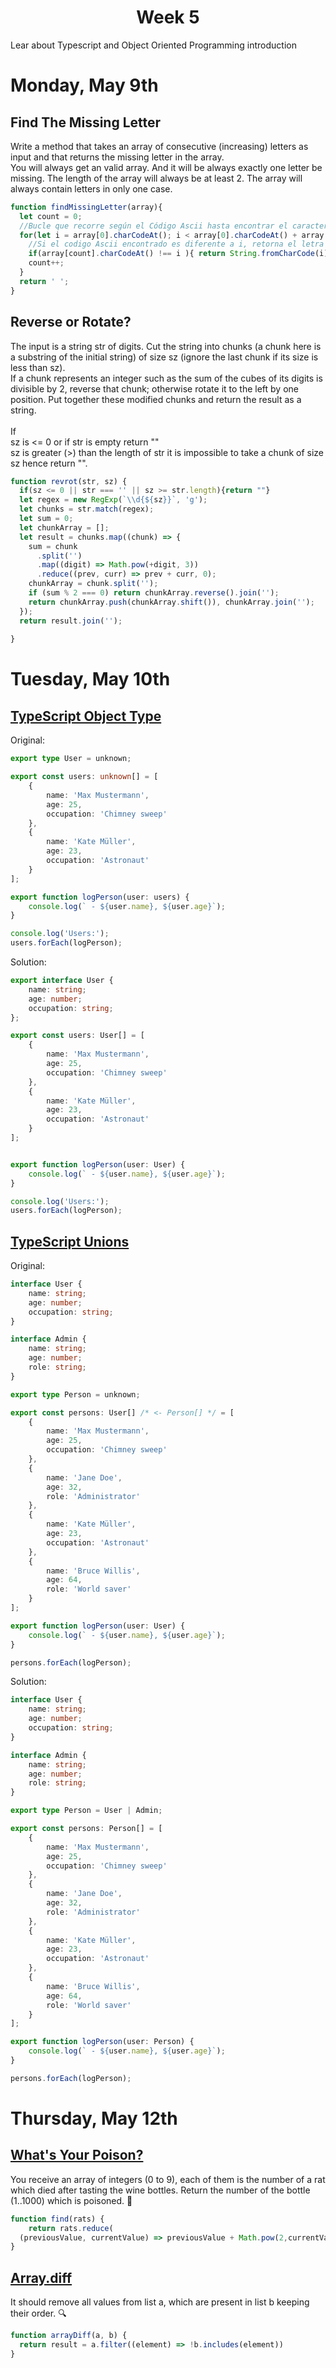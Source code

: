 <h1 align="center">Week 5</h1>
Lear about Typescript and Object Oriented Programming introduction

# Monday, May 9th
## Find The Missing Letter 
Write a method that takes an array of consecutive (increasing) letters as input and that returns the missing letter in the array. <br>
You will always get an valid array. And it will be always exactly one letter be missing. The length of the array will always be at least 2.
The array will always contain letters in only one case.

```javascript
function findMissingLetter(array){
  let count = 0;
  //Bucle que recorre según el Código Ascii hasta encontrar el caracter faltante
  for(let i = array[0].charCodeAt(); i < array[0].charCodeAt() + array.length; i++ ){
    //Si el codigo Ascii encontrado es diferente a i, retorna el letra faltante
    if(array[count].charCodeAt() !== i ){ return String.fromCharCode(i)}
    count++;
  }
  return ' ';
}
```

## Reverse or Rotate?
The input is a string str of digits. Cut the string into chunks (a chunk here is a substring of the initial string) of size sz (ignore the last chunk if its size is less than sz). <br>
If a chunk represents an integer such as the sum of the cubes of its digits is divisible by 2, reverse that chunk; otherwise rotate it to the left by one position. Put together these modified chunks and return the result as a string. <br>
<br>
If <br>
sz is <= 0 or if str is empty return "" <br>
sz is greater (>) than the length of str it is impossible to take a chunk of size sz hence return "". <br>

```javascript
function revrot(str, sz) {
  if(sz <= 0 || str === '' || sz >= str.length){return ""}
  let regex = new RegExp(`\\d{${sz}}`, 'g');
  let chunks = str.match(regex);
  let sum = 0;
  let chunkArray = [];
  let result = chunks.map((chunk) => {
    sum = chunk
      .split('')
      .map((digit) => Math.pow(+digit, 3))
      .reduce((prev, curr) => prev + curr, 0);
    chunkArray = chunk.split('');
    if (sum % 2 === 0) return chunkArray.reverse().join('');
    return chunkArray.push(chunkArray.shift()), chunkArray.join('');
  });
  return result.join('');
  
}
```

# Tuesday, May 10th
## [TypeScript Object Type](https://typescript-exercises.github.io/#exercise=1 "TypeScript Object Type")
Original:
```typescript
export type User = unknown;

export const users: unknown[] = [
    {
        name: 'Max Mustermann',
        age: 25,
        occupation: 'Chimney sweep'
    },
    {
        name: 'Kate Müller',
        age: 23,
        occupation: 'Astronaut'
    }
];

export function logPerson(user: users) {
    console.log(` - ${user.name}, ${user.age}`);
}

console.log('Users:');
users.forEach(logPerson);
```
Solution: 
```typescript
export interface User { 
    name: string;
    age: number;
    occupation: string;
};

export const users: User[] = [
    {
        name: 'Max Mustermann',
        age: 25,
        occupation: 'Chimney sweep'
    },
    {
        name: 'Kate Müller',
        age: 23,
        occupation: 'Astronaut'
    }
];


export function logPerson(user: User) {        
    console.log(` - ${user.name}, ${user.age}`);
}

console.log('Users:');
users.forEach(logPerson);
```

## [TypeScript Unions](https://typescript-exercises.github.io/#exercise=2 "TypeScript Unions")
Original:
```typescript
interface User {
    name: string;
    age: number;
    occupation: string;
}

interface Admin {
    name: string;
    age: number;
    role: string;
}

export type Person = unknown;

export const persons: User[] /* <- Person[] */ = [
    {
        name: 'Max Mustermann',
        age: 25,
        occupation: 'Chimney sweep'
    },
    {
        name: 'Jane Doe',
        age: 32,
        role: 'Administrator'
    },
    {
        name: 'Kate Müller',
        age: 23,
        occupation: 'Astronaut'
    },
    {
        name: 'Bruce Willis',
        age: 64,
        role: 'World saver'
    }
];

export function logPerson(user: User) {
    console.log(` - ${user.name}, ${user.age}`);
}

persons.forEach(logPerson);
```
Solution: 
```typescript
interface User {
    name: string;
    age: number;
    occupation: string;
}

interface Admin {
    name: string;
    age: number;
    role: string;
}

export type Person = User | Admin;

export const persons: Person[] = [
    {
        name: 'Max Mustermann',
        age: 25,
        occupation: 'Chimney sweep'
    },
    {
        name: 'Jane Doe',
        age: 32,
        role: 'Administrator'
    },
    {
        name: 'Kate Müller',
        age: 23,
        occupation: 'Astronaut'
    },
    {
        name: 'Bruce Willis',
        age: 64,
        role: 'World saver'
    }
];

export function logPerson(user: Person) {
    console.log(` - ${user.name}, ${user.age}`);
}

persons.forEach(logPerson);
```
# Thursday, May 12th
## [What's Your Poison?](https://www.codewars.com/kata/58c47a95e4eb57a5b9000094/train/javascript "What's Your Poison?")
You receive an array of integers (0 to 9), each of them is the number of a rat which died after tasting the wine bottles. Return the number of the bottle (1..1000) which is poisoned. 🐀
```javascript
function find(rats) {
    return rats.reduce(
  (previousValue, currentValue) => previousValue + Math.pow(2,currentValue), 0);
}
```

## [Array.diff](https://www.codewars.com/kata/523f5d21c841566fde000009/train/javascript "Array.diff")
It should remove all values from list a, which are present in list b keeping their order. 🔍
```javascript
function arrayDiff(a, b) {
  return result = a.filter((element) => !b.includes(element))
}
```

